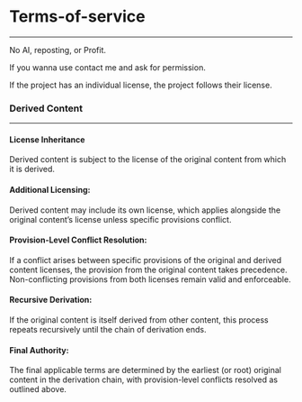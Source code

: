 # Terms-of-service
---


No AI, reposting, or Profit.

If you wanna use contact me and ask for permission.

If the project has an individual license, the project follows their license.

### Derived Content
---
#### License Inheritance
Derived content is subject to the license of the original content from which it is derived.

#### Additional Licensing:
Derived content may include its own license, which applies alongside the original content’s license unless specific provisions conflict.

#### Provision-Level Conflict Resolution:
If a conflict arises between specific provisions of the original and derived content licenses, the provision from the original content takes precedence.
Non-conflicting provisions from both licenses remain valid and enforceable.

#### Recursive Derivation:
If the original content is itself derived from other content, this process repeats recursively until the chain of derivation ends.

#### Final Authority:
The final applicable terms are determined by the earliest (or root) original content in the derivation chain, with provision-level conflicts resolved as outlined above.
